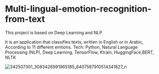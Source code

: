 # Multi-lingual-emotion-recognition-from-text

This project is based on Deep Learning and NLP 

It is an application that classifies texts, written in English or in Arabic, According to 11 different emtions.
Tech: Python, Natural Language Processing (NLP), Deep Learning, TensorFlow, Ktrain, HuggingFace,BERT, NLTK


![342507301_3083426991965185_6407587910514341827_n](https://github.com/louhichi-rihem/Multi-lingual-emotion-recognition-from-text/assets/129398762/d4d76994-f688-4bfa-8a88-6680bef9aad1)

